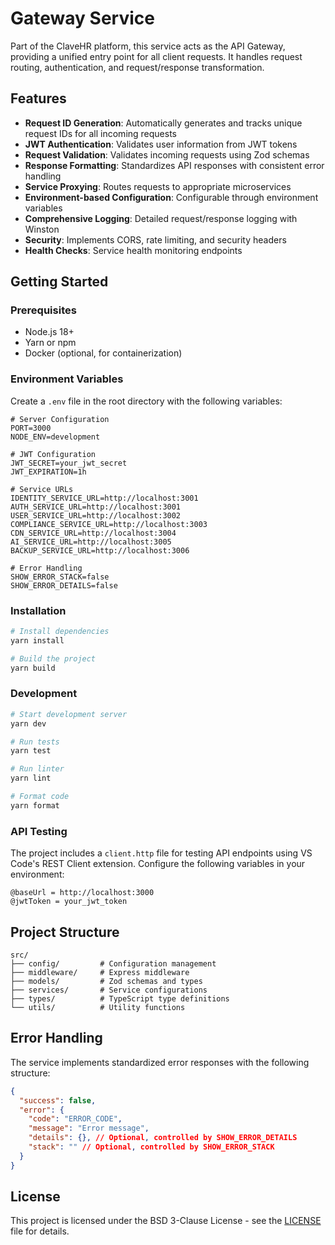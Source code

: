 # Gateway Service

Part of the ClaveHR platform, this service acts as the API Gateway, providing a unified entry point for all client requests. It handles request routing, authentication, and request/response transformation.

## Features

- **Request ID Generation**: Automatically generates and tracks unique request IDs for all incoming requests
- **JWT Authentication**: Validates user information from JWT tokens
- **Request Validation**: Validates incoming requests using Zod schemas
- **Response Formatting**: Standardizes API responses with consistent error handling
- **Service Proxying**: Routes requests to appropriate microservices
- **Environment-based Configuration**: Configurable through environment variables
- **Comprehensive Logging**: Detailed request/response logging with Winston
- **Security**: Implements CORS, rate limiting, and security headers
- **Health Checks**: Service health monitoring endpoints

## Getting Started

### Prerequisites

- Node.js 18+
- Yarn or npm
- Docker (optional, for containerization)

### Environment Variables

Create a `.env` file in the root directory with the following variables:

```env
# Server Configuration
PORT=3000
NODE_ENV=development

# JWT Configuration
JWT_SECRET=your_jwt_secret
JWT_EXPIRATION=1h

# Service URLs
IDENTITY_SERVICE_URL=http://localhost:3001
AUTH_SERVICE_URL=http://localhost:3001
USER_SERVICE_URL=http://localhost:3002
COMPLIANCE_SERVICE_URL=http://localhost:3003
CDN_SERVICE_URL=http://localhost:3004
AI_SERVICE_URL=http://localhost:3005
BACKUP_SERVICE_URL=http://localhost:3006

# Error Handling
SHOW_ERROR_STACK=false
SHOW_ERROR_DETAILS=false
```

### Installation

```bash
# Install dependencies
yarn install

# Build the project
yarn build
```

### Development

```bash
# Start development server
yarn dev

# Run tests
yarn test

# Run linter
yarn lint

# Format code
yarn format
```

### API Testing

The project includes a `client.http` file for testing API endpoints using VS Code's REST Client extension. Configure the following variables in your environment:

```http
@baseUrl = http://localhost:3000
@jwtToken = your_jwt_token
```

## Project Structure

```
src/
├── config/         # Configuration management
├── middleware/     # Express middleware
├── models/         # Zod schemas and types
├── services/       # Service configurations
├── types/          # TypeScript type definitions
└── utils/          # Utility functions
```

## Error Handling

The service implements standardized error responses with the following structure:

```json
{
  "success": false,
  "error": {
    "code": "ERROR_CODE",
    "message": "Error message",
    "details": {}, // Optional, controlled by SHOW_ERROR_DETAILS
    "stack": "" // Optional, controlled by SHOW_ERROR_STACK
  }
}
```

## License

This project is licensed under the BSD 3-Clause License - see the [LICENSE](LICENSE) file for details.
